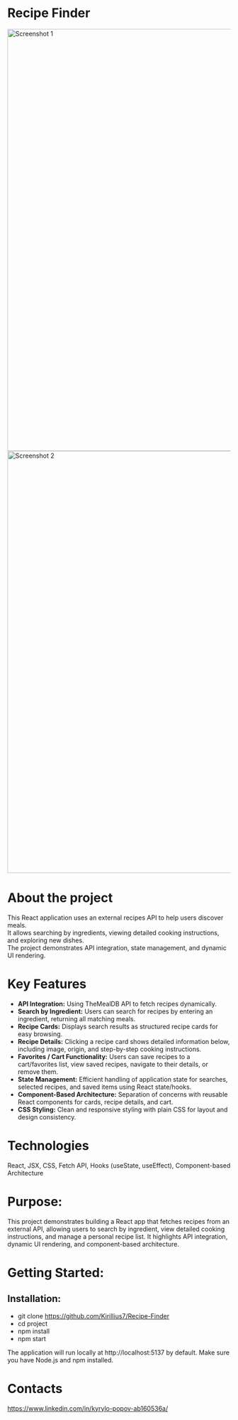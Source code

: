 # Recipe Finder
<img width="1920" height="950" alt="Screenshot 1" src="https://github.com/user-attachments/assets/3e693830-001f-45be-bbe2-407e3a5afb2d" />
<img width="1920" height="950" alt="Screenshot 2" src="https://github.com/user-attachments/assets/5bf7980f-1a27-45ea-8173-e558b5b01865" />

# About the project
This React application uses an external recipes API to help users discover meals.  
It allows searching by ingredients, viewing detailed cooking instructions, and exploring new dishes.  
The project demonstrates API integration, state management, and dynamic UI rendering.

# Key Features

- **API Integration:** Using TheMealDB API to fetch recipes dynamically.
- **Search by Ingredient:** Users can search for recipes by entering an ingredient, returning all matching meals.
- **Recipe Cards:** Displays search results as structured recipe cards for easy browsing.
- **Recipe Details:** Clicking a recipe card shows detailed information below, including image, origin, and step-by-step cooking instructions.
- **Favorites / Cart Functionality:** Users can save recipes to a cart/favorites list, view saved recipes, navigate to their details, or remove them.
- **State Management:** Efficient handling of application state for searches, selected recipes, and saved items using React state/hooks.
- **Component-Based Architecture:** Separation of concerns with reusable React components for cards, recipe details, and cart.
- **CSS Styling:** Clean and responsive styling with plain CSS for layout and design consistency.

# Technologies
React, JSX, CSS, Fetch API, Hooks (useState, useEffect), Component-based Architecture

# Purpose:
This project demonstrates building a React app that fetches recipes from an external API, allowing users to search by ingredient, view detailed cooking instructions, and manage a personal recipe list. 
It highlights API integration, dynamic UI rendering, and component-based architecture.

# Getting Started:
## Installation:

- git clone https://github.com/Kirillius7/Recipe-Finder
- cd project
- npm install
- npm start

The application will run locally at http://localhost:5137 by default. Make sure you have Node.js and npm installed.

# Contacts
https://www.linkedin.com/in/kyrylo-popov-ab160536a/
